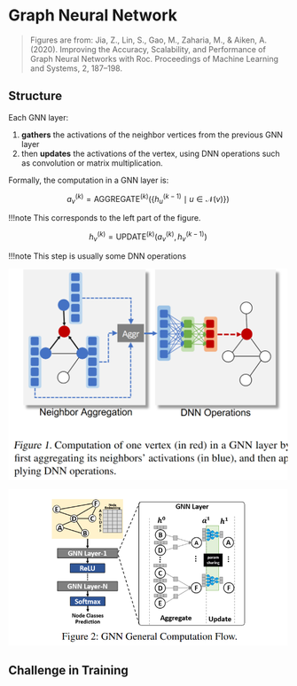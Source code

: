 # Graph Neural Network

> Figures are from: Jia, Z., Lin, S., Gao, M., Zaharia, M., & Aiken, A. (2020). Improving the Accuracy, Scalability, and Performance of Graph Neural Networks with Roc. Proceedings of Machine Learning and Systems, 2, 187–198.

## Structure

Each GNN layer:

1. **gathers** the activations of the neighbor vertices from the previous GNN layer
2. then **updates** the activations of the vertex, using DNN operations such as convolution or matrix multiplication. 

Formally, the computation in a GNN layer is:

$$
a_v^{(k)} = \text{AGGREGATE}^{(k)} (\{h_u^{(k-1)} \mid u \in \mathcal N(v)\})
$$

!!!note
    This corresponds to the left part of the figure.

$$
h_v^{(k)} = \text{UPDATE}^{(k)} (a_v^{(k)}, h_v^{(k-1)})
$$

!!!note
    This step is usually some DNN operations

![](gnn.assets/2023-03-05-15-26-25.png)


![](index.assets/2023-03-08-11-24-39.png)

## Challenge in Training
